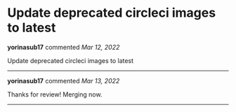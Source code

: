 # Update deprecated circleci images to latest

**yorinasub17** commented *Mar 12, 2022*

Update deprecated circleci images to latest
<br />
***


**yorinasub17** commented *Mar 13, 2022*

Thanks for review! Merging now.
***

